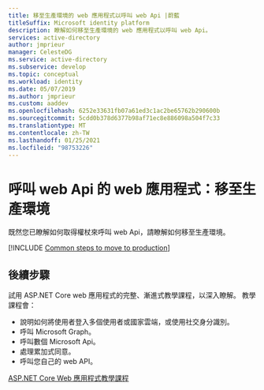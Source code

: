 ```yaml
---
title: 移至生產環境的 web 應用程式以呼叫 web Api |蔚藍
titleSuffix: Microsoft identity platform
description: 瞭解如何移至生產環境的 web 應用程式以呼叫 web Api。
services: active-directory
author: jmprieur
manager: CelesteDG
ms.service: active-directory
ms.subservice: develop
ms.topic: conceptual
ms.workload: identity
ms.date: 05/07/2019
ms.author: jmprieur
ms.custom: aaddev
ms.openlocfilehash: 6252e33631fb07a61ed3c1ac2be65762b290600b
ms.sourcegitcommit: 5cdd0b378d6377b98af71ec8e886098a504f7c33
ms.translationtype: MT
ms.contentlocale: zh-TW
ms.lasthandoff: 01/25/2021
ms.locfileid: "98753226"
---
```

# <a name="a-web-app-that-calls-web-apis-move-to-production"></a>呼叫 web Api 的 web 應用程式：移至生產環境

既然您已瞭解如何取得權杖來呼叫 web Api，請瞭解如何移至生產環境。

[!INCLUDE [Common steps to move to production](../../../includes/active-directory-develop-scenarios-production.md)]

## <a name="next-steps"></a>後續步驟

試用 ASP.NET Core web 應用程式的完整、漸進式教學課程，以深入瞭解。 教學課程會：

- 說明如何將使用者登入多個使用者或國家雲端，或使用社交身分識別。
- 呼叫 Microsoft Graph。
- 呼叫數個 Microsoft Api。
- 處理累加式同意。
- 呼叫您自己的 web API。

[ASP.NET Core Web 應用程式教學課程](https://github.com/Azure-Samples/ms-identity-aspnetcore-webapp-tutorial#scope-of-this-tutorial)

<!--- Removing this diagram as it's already shown from the next step linked tutorial

![Tutorial overview](media/scenarios/aspnetcore-webapp-tutorial.svg)

--->
